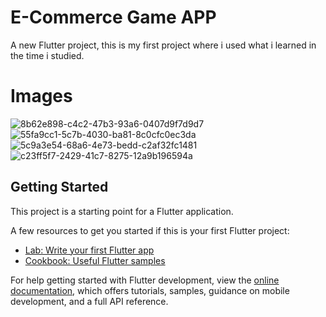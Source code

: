 # E-Commerce Game APP

A new Flutter project, this is my first project where i used what i learned in the time i studied.

# Images

![8b62e898-c4c2-47b3-93a6-0407d9f7d9d7](https://user-images.githubusercontent.com/102917070/196802173-b09f2a1e-4556-42f3-a224-b0a948c55cfb.jpg)
![55fa9cc1-5c7b-4030-ba81-8c0cfc0ec3da](https://user-images.githubusercontent.com/102917070/196802183-0257f87f-5bfa-4489-a38a-c0a804166b52.jpg)
![5c9a3e54-68a6-4e73-bedd-c2af32fc1481](https://user-images.githubusercontent.com/102917070/196802191-226c66e7-1fa5-490f-8ae2-e6afb3b64e87.jpg)
![c23ff5f7-2429-41c7-8275-12a9b196594a](https://user-images.githubusercontent.com/102917070/196802202-527416fb-da89-4b31-ae04-eb50e65b9100.jpg)

## Getting Started

This project is a starting point for a Flutter application.

A few resources to get you started if this is your first Flutter project:

- [Lab: Write your first Flutter app](https://docs.flutter.dev/get-started/codelab)
- [Cookbook: Useful Flutter samples](https://docs.flutter.dev/cookbook)

For help getting started with Flutter development, view the
[online documentation](https://docs.flutter.dev/), which offers tutorials,
samples, guidance on mobile development, and a full API reference.
